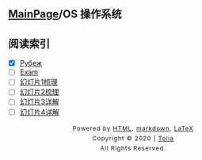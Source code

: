 ## [MainPage](../index.md)/OS 操作系统

## 阅读索引

- [x] [Рубеж](Rubiesh.md)
- [ ] [Exam](Exam.md)
- [ ] [幻灯片1梳理]()
- [ ] [幻灯片2梳理]()
- [ ] [幻灯片3详解]()
- [ ] [幻灯片4详解]()

<style type="text/css">
    #footer {
        position: relative;
        margin: 0 auto;
        line-height: 20px;
        text-align: center;
        font-size: 12px;
        letter-spacing: 1px;
    }
 
    .content {
        height: 1800px;
        width: 100%;
        text-align: center;
    }
</style>

<div id="footer">
    Powered by
    <a href="https://html5up.net">HTML</a>, 
    <a href="https://markdown.com.cn/">markdown</a>, 
    <a href="https://www.latex-project.org/">LaTeX</a>
    <br>
    Copyright © 2020 | 
    <a href="https://tolia-gh.github.io">Tolia</a>
    <br>
    All Rights Reserved.
    <br>
</div>